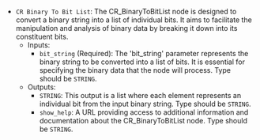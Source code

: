 - `CR Binary To Bit List`: The CR_BinaryToBitList node is designed to convert a binary string into a list of individual bits. It aims to facilitate the manipulation and analysis of binary data by breaking it down into its constituent bits.
    - Inputs:
        - `bit_string` (Required): The 'bit_string' parameter represents the binary string to be converted into a list of bits. It is essential for specifying the binary data that the node will process. Type should be `STRING`.
    - Outputs:
        - `STRING`: This output is a list where each element represents an individual bit from the input binary string. Type should be `STRING`.
        - `show_help`: A URL providing access to additional information and documentation about the CR_BinaryToBitList node. Type should be `STRING`.
